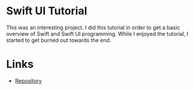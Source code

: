 # Swift UI Tutorial

This was an interesting project. I did this tutorial in order to get a basic overview of Swift and Swift UI programming. While I enjoyed the tutorial, I started to get burned out towards the end. 

# Links
- [Repository](https://github.com/MasqueradeOfSilence/swiftui_tutorial)
